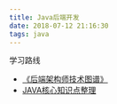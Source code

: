 ```yaml
---
title: Java后端开发
date: 2018-07-12 21:16:30
tags: java
---
```




学习路线

* [《后端架构师技术图谱》](https://github.com/xingshaocheng/architect-awesome)
* [JAVA核心知识点整理](https://github.com/harvies/books/blob/master/Java/JAVA%E6%A0%B8%E5%BF%83%E7%9F%A5%E8%AF%86%E7%82%B9%E6%95%B4%E7%90%86.pdf)

